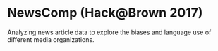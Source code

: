 # NewsComp (Hack@Brown 2017)
Analyzing news article data to explore the biases and language use of different media organizations.

